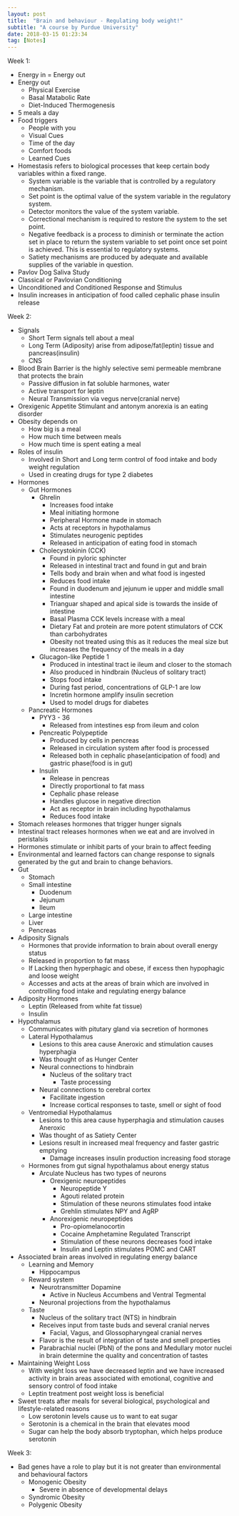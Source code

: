 ```yaml
---
layout: post
title:  "Brain and behaviour - Regulating body weight!"
subtitle: "A course by Purdue University"
date: 2018-03-15 01:23:34
tag: [Notes]
---
```


Week 1:

- Energy in = Energy out
- Energy out
	- Physical Exercise
	- Basal Matabolic Rate
	- Diet-Induced Thermogenesis
- 5 meals a day
- Food triggers
	- People with you 
	- Visual Cues
	- Time of the day
	- Comfort foods
	- Learned Cues
- Homestasis refers to biological processes that keep certain body variables within a fixed range.
	- System variable is the variable that is controlled by a regulatory mechanism.
	- Set point is the optimal value of the system variable in the regulatory system.
	- Detector monitors the value of the system variable.
	- Correctional mechanism is required to restore the system to the set point.
	- Negative feedback is a process to diminish or terminate the action set in place to return the system variable to set point once set point is achieved. This is essential to regulatory systems.
	- Satiety mechanisms are produced by adequate and available supplies of the variable in question.
- Pavlov Dog Saliva Study
- Classical or Pavlovian Conditioning
- Unconditioned and Conditioned Response and Stimulus
- Insulin increases in anticipation of food called cephalic phase insulin release


Week 2:


- Signals 
	- Short Term signals tell about a meal
	- Long Term (Adiposity) arise from adipose/fat(leptin) tissue and pancreas(insulin)
	- CNS
- Blood Brain Barrier is the highly selective semi permeable membrane that protects the brain
	- Passive diffusion in fat soluble harmones, water
	- Active transport for leptin
	- Neural Transmission via vegus nerve(cranial nerve)
- Orexigenic Appetite Stimulant and antonym anorexia is an eating disorder
- Obesity depends on 
	- How big is a meal
	- How much time between meals
	- How much time is spent eating a meal
- Roles of insulin
	- Involved in Short and Long term control of food intake and body weight regulation
	- Used in creating drugs for type 2 diabetes 
- Hormones
	- Gut Hormones
		- Ghrelin 
			- Increases food intake
			- Meal initiating hormone
			- Peripheral Hormone made in stomach
			- Acts at receptors in hypothalamus
			- Stimulates neurogenic peptides
			- Released in anticipation of eating food in stomach
		- Cholecystokinin (CCK)
			- Found in pyloric sphincter
			- Released in intestinal tract and found in gut and brain
			- Tells body and brain when and what food is ingested
			- Reduces food intake
			- Found in duodenum and jejunum ie upper and middle small intestine
			- Trianguar shaped and apical side is towards the inside of intestine
			- Basal Plasma CCK levels increase with a meal 
			- Dietary Fat and protein are more potent stimulators of CCK than carbohydrates
			- Obesity not treated using this as it reduces the meal size but increases the frequency of the meals in a day
		- Glucagon-like Peptide 1
			- Produced in intestinal tract ie ileum and closer to the stomach
			- Also produced in hindbrain (Nucleus of solitary tract)
			- Stops food intake
			- During fast period, concentrations of GLP-1 are low
			- Incretin hormone amplify insulin secretion
			- Used to model drugs for diabetes
	- Pancreatic Hormones
		- PYY3 - 36
			- Released from intestines esp from ileum and colon
		- Pencreatic Polypeptide
			- Produced by cells in pencreas
			- Released in circulation system after food is processed
			- Released both in cephalic phase(anticipation of food) and gastric phase(food is in gut)
		- Insulin
			- Release in pencreas
			- Directly proportional to fat mass
			- Cephalic phase release
			- Handles glucose in negative direction
			- Act as receptor in brain including hypothalamus
			- Reduces food intake
- Stomach releases hormones that trigger hunger signals
- Intestinal tract releases hormones when we eat and are involved in peristalsis
- Hormones stimulate or inhibit parts of your brain to affect feeding
- Environmental and learned factors can change response to signals generated by the gut and brain to change behaviors.
- Gut
	- Stomach
	- Small intestine
		- Duodenum
		- Jejunum
		- Ileum
	- Large intestine
	- Liver
	- Pencreas
- Adiposity Signals
	- Hormones that provide information to brain about overall energy status
	- Released in proportion to fat mass
	- If Lacking then hyperphagic and obese, if excess then hypophagic and loose weight
	- Accesses and acts at the areas of brain which are involved in controlling food intake and regulating energy balance
- Adiposity Hormones
	- Leptin (Released from white fat tissue)
	- Insulin
- Hypothalamus
	- Communicates with pitutary gland via secretion of hormones
	- Lateral Hypothalamus
		- Lesions to this area cause Aneroxic and stimulation causes hyperphagia
		- Was thought of as Hunger Center
		- Neural connections to hindbrain
			- Nucleus of the solitary tract
				- Taste processing
		- Neural connections to cerebral cortex
			- Facilitate ingestion
			- Increase cortical responses to taste, smell or sight of food
	- Ventromedial Hypothalamus
		- Lesions to this area cause hyperphagia and stimulation causes Aneroxic
		- Was thought of as Satiety Center
		- Lesions result in increased meal frequency and faster gastric emptying
			- Damage increases insulin production increasing food storage
	- Hormones from gut signal hypothalamus about energy status
		- Arculate Nucleus has two types of neurons
			- Orexigenic neuropeptides
				- Neuropeptide Y
				- Agouti related protein
				- Stimulation of these neurons stimulates food intake
				- Grehlin stimulates NPY and AgRP
			- Anorexigenic neuropeptides
				- Pro-opiomelanocortin
				- Cocaine Amphetamine Regulated Transcript
				- Stimulation of these neurons decreases food intake
				- Insulin and Leptin stimulates POMC and CART
- Associated brain areas involved in regulating energy balance
	- Learning and Memory
		- Hippocampus
	- Reward system
		- Neurotransmitter Dopamine
			- Active in Nucleus Accumbens and Ventral Tegmental
		- Neuronal projections from the hypothalamus
	- Taste
		- Nucleus of the solitary tract (NTS) in hindbrain
		- Receives input from taste buds and several cranial nerves
			- Facial, Vagus, and Glossopharyngeal cranial nerves
		- Flavor is the result of integration of taste and smell properties
		- Parabrachial nuclei (PbN) of the pons and Medullary motor nuclei in brain determine the quality and concentration of tastes
- Maintaining Weight Loss
	- With weight loss we have decreased leptin and we have increased activity in brain areas associated with emotional, cognitive and sensory control of food intake
	- Leptin treatment post weight loss is beneficial
- Sweet treats after meals for several biological, psychological and lifestyle-related reasons
	- Low serotonin levels cause us to want to eat sugar
	- Serotonin is a chemical in the brain that elevates mood
	- Sugar can help the body absorb tryptophan, which helps produce serotonin


Week 3:


- Bad genes have a role to play but it is not greater than environmental and behavioural factors
	- Monogenic Obesity
		- Severe in absence of developmental delays
	- Syndromic Obesity
	- Polygenic Obesity









